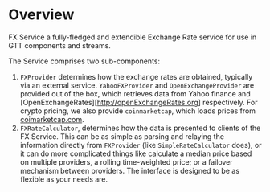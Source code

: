 # Overview

FX Service a fully-fledged and extendible Exchange Rate service for use in GTT components and streams.

The Service comprises two sub-components:

1. `FXProvider` determines how the exchange rates are obtained, typically via an external service. `YahooFXProvider` and `OpenExchangeProvider` are provided out of the box, which retrieves data from Yahoo finance and [OpenExchangeRates][http://openExchangeRates.org] respectively. For crypto pricing, we also provide `coinmarketcap`,
 which loads prices from [coimarketcap.com](https://coimarketcap.com).
1. `FXRateCalculator`, determines how the data is presented to clients of the FX Service. This can be as simple
  as parsing and relaying the information directly from `FXProvider` (like `SimpleRateCalculator` does), or it can do more complicated things like calculate a median price based on multiple providers, a rolling time-weighted price; or a failover mechanism between providers. The interface is designed to be as flexible as your needs are.

